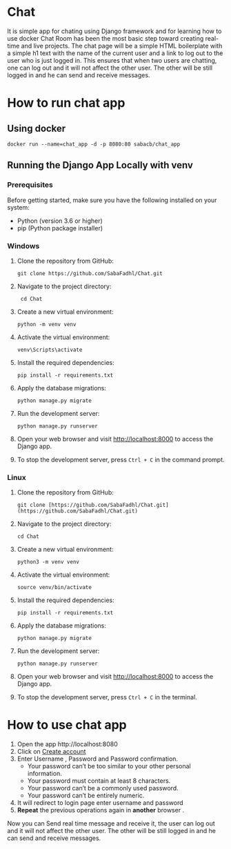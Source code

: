 
# Chat
It is simple app for chating using Django framework and for learning how to use docker
Chat Room has been the most basic step toward creating real-time and live projects. The chat page will be a simple HTML boilerplate with a simple h1 text with the name of the current user and a link to log out to the user who is just logged in. This ensures that when two users are chatting, one can log out and it will not affect the other user. The other will be still logged in and he can send and receive messages. 

# How to run chat app
## Using docker

    docker run --name=chat_app -d -p 8080:80 sabacb/chat_app

## Running the Django App Locally with venv

### Prerequisites
Before getting started, make sure you have the following installed on your system:
- Python (version 3.6 or higher)
- pip (Python package installer)

### Windows

1. Clone the repository from GitHub:
   
   ```
   git clone https://github.com/SabaFadhl/Chat.git
   ```
   
2. Navigate to the project directory:
   ```
    cd Chat
   ```
3. Create a new virtual environment:

    ```
    python -m venv venv
   ```

4. Activate the virtual environment:

   ```
   venv\Scripts\activate
   ```

5. Install the required dependencies:

   ```
   pip install -r requirements.txt  
   ```

6. Apply the database migrations:

   ```
   python manage.py migrate  
   ```

7. Run the development server:

   ```
   python manage.py runserver  
   ```

8. Open your web browser and visit [http://localhost:8000](http://localhost:8000) to access the Django app.

9. To stop the development server, press `Ctrl + C` in the command prompt.

### Linux

1. Clone the repository from GitHub:
   
   ```
   git clone [https://github.com/SabaFadhl/Chat.git](https://github.com/SabaFadhl/Chat.git)  
   ```

2. Navigate to the project directory:

   ```
   cd Chat  
   ``` 

3. Create a new virtual environment:

   ```
   python3 -m venv venv  
   ```

4. Activate the virtual environment:

   ```
   source venv/bin/activate  
   ```

6. Install the required dependencies:

   ```
   pip install -r requirements.txt  
   ```

6. Apply the database migrations:

   ```
   python manage.py migrate 
   ```

7. Run the development server:

   ```
   python manage.py runserver  
   ```

8. Open your web browser and visit [http://localhost:8000](http://localhost:8000) to access the Django app.

9. To stop the development server, press `Ctrl + C` in the terminal.


# How to use chat app

 1. Open the app http://localhost:8080 
 2.  Click on [Create account](http://localhost:8080/register/)
 3. Enter Username , Password  and Password confirmation.
	-   Your password can’t be too similar to your other personal information.
	-   Your password must contain at least 8 characters.
	-   Your password can’t be a commonly used password.
	-   Your password can’t be entirely numeric.
4. It will redirect to login page enter username and password
5. **Repeat** the previous operations again in **another** browser .


Now you can Send real time message and receive it, the user can log out and it will not affect the other user. The other will be still logged in and he can send and receive messages. 

















